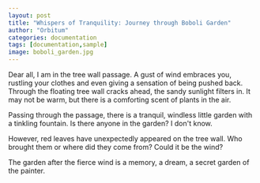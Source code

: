 ```yaml
---
layout: post
title: "Whispers of Tranquility: Journey through Boboli Garden"
author: "Orbitum"
categories: documentation
tags: [documentation,sample]
image: boboli_garden.jpg
---
```


Dear all, I am in the tree wall passage. A gust of wind embraces you, rustling your clothes and even giving a sensation of being pushed back. Through the floating tree wall cracks ahead, the sandy sunlight filters in. It may not be warm, but there is a comforting scent of plants in the air.

Passing through the passage, there is a tranquil, windless little garden with a tinkling fountain. Is there anyone in the garden? I don't know.

However, red leaves have unexpectedly appeared on the tree wall. Who brought them or where did they come from? Could it be the wind?

The garden after the fierce wind is a memory, a dream, a secret garden of the painter.
